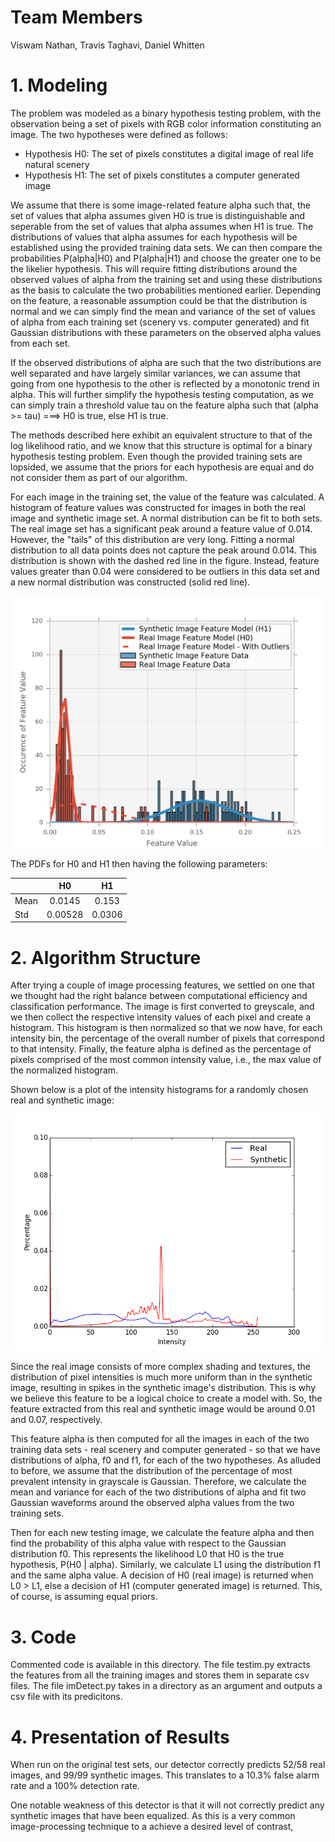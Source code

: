 # Team Members
Viswam Nathan, Travis Taghavi, Daniel Whitten

# 1. Modeling

The problem was modeled as a binary hypothesis testing problem, with the observation being a set of pixels with RGB color information constituting an image. The two hypotheses were defined as follows:

* Hypothesis H0: The set of pixels constitutes a digital image of real life natural scenery
* Hypothesis H1: The set of pixels constitutes a computer generated image

We assume that there is some image-related feature alpha such that, the set of values that alpha assumes given H0 is true is distinguishable and seperable from the set of values that alpha assumes when H1 is true. The distributions of values that alpha assumes for each hypothesis will be established using the provided training data sets. We can then compare the probabilities P(alpha|H0) and P(alpha|H1) and choose the greater one to be the likelier hypothesis. This will require fitting distributions around the observed values of alpha from the training set and using these distributions as the basis to calculate the two probabilities mentioned earlier. Depending on the feature, a reasonable assumption could be that the distribution is normal and we can simply find the mean and variance of the set of values of alpha from each training set (scenery vs. computer generated) and fit Gaussian distributions with these parameters on the observed alpha values from each set.

If the observed distributions of alpha are such that the two distributions are well separated and have largely similar variances, we can assume that going from one hypothesis to the other is reflected by a monotonic trend in alpha. This will further simplify the hypothesis testing computation, as we can simply train a threshold value tau on the feature alpha such that (alpha >= tau) ===> H0 is true, else H1 is true.

The methods described here exhibit an equivalent structure to that of the log likelihood ratio, and we know that this structure is optimal for a binary hypothesis testing problem. Even though the provided training sets are lopsided, we assume that the priors for each hypothesis are equal and do not consider them as part of our algorithm.

For each image in the training set, the value of the feature was calculated.
A histogram of feature values was constructed for images in both the real image and synthetic image set.
A normal distribution can be fit to both sets.
The real image set has a significant peak around a feature value of 0.014.
However, the "tails" of this distribution are very long.
Fitting a normal distribution to all data points does not capture the peak around 0.014.
This distribution is shown with the dashed red line in the figure.
Instead, feature values greater than 0.04 were considered to be outliers in this data set and a new normal distribution was constructed (solid red line).

<img src="plots/model_distributions.png" alt="modeled pdfs" style="width: 600px;"/>

The PDFs for H0 and H1 then having the following parameters:

|         | H0           | H1  |
| ------------- |:-------------:| :-----:|
| Mean     | 0.0145 | 0.153 |
| Std     | 0.00528      |   0.0306 |

# 2. Algorithm Structure

After trying a couple of image processing features, we settled on one that we thought had the right balance between computational efficiency and classification performance. The image is first converted to greyscale, and we then collect the respective intensity values of each pixel and create a histogram. This histogram is then normalized so that we now have, for each intensity bin, the percentage of the overall number of pixels that correspond to that intensity. Finally, the feature alpha is defined as the percentage of pixels comprised of the most common intensity value, i.e., the max value of the normalized histogram. 

Shown below is a plot of the intensity histograms for a randomly chosen real and synthetic image:

<img src="plots/featurehistogram.png" alt="modeled pdfs" style="width: 600px;"/>

Since the real image consists of more complex shading and textures, the distribution of pixel intensities is much more uniform than in the synthetic image, resulting in spikes in the synthetic image's distribution.
This is why we believe this feature to be a logical choice to create a model with.
So, the feature extracted from this real and synthetic image would be around 0.01 and 0.07, respectively.



This feature alpha is then computed for all the images in each of the two training data sets - real scenery and computer generated - so that we have distributions of alpha, f0 and f1, for each of the two hypotheses.
As alluded to before, we assume that the distribution of the percentage of most prevalent intensity in grayscale is Gaussian. Therefore, we calculate the mean and variance for each of the two distributions of alpha and fit two Gaussian waveforms around the observed alpha values from the two training sets. 

Then for each new testing image, we calculate the feature alpha and then find the probability of this alpha value with respect to the Gaussian distribution f0. This represents the likelihood L0 that H0 is the true hypothesis, P(H0 | alpha). Similarly, we calculate L1 using the distribution f1 and the same alpha value. A decision of H0 (real image) is returned when L0 > L1, else a decision of H1 (computer generated image) is returned.
This, of course, is assuming equal priors.

# 3. Code

Commented code is available in this directory. The file testim.py extracts the features from all the training images and stores them in separate csv files.
The file imDetect.py takes in a directory as an argument and outputs a csv file with its predicitons.

# 4. Presentation of Results

When run on the original test sets, our detector correctly predicts 52/58 real images, and 99/99 synthetic images.
This translates to a 10.3% false alarm rate and a 100% detection rate.

One notable weakness of this detector is that it will not correctly predict any synthetic images that have been equalized.
As this is a very common image-processing technique to a achieve a desired level of contrast, 

